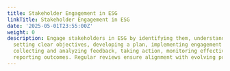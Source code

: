 ```yaml
---
title: Stakeholder Engagement in ESG
linkTitle: Stakeholder Engagement in ESG
date: '2025-05-01T23:55:00Z'
weight: 0
description: Engage stakeholders in ESG by identifying them, understanding their needs,
  setting clear objectives, developing a plan, implementing engagement activities,
  collecting and analyzing feedback, taking action, monitoring effectiveness, and
  reporting outcomes. Regular reviews ensure alignment with evolving priorities.
---
```



<!-- Unsupported block type: table_of_contents -->

<!-- Unsupported block type: unsupported -->

